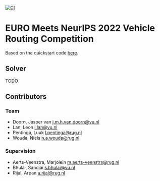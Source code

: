 [![CI](https://github.com/N-Wouda/Euro-NeurIPS-2022/actions/workflows/CI.yml/badge.svg)](https://github.com/N-Wouda/Euro-NeurIPS-2022/actions/workflows/CI.yml)

# EURO Meets NeurIPS 2022 Vehicle Routing Competition

Based on the quickstart code [here](https://github.com/ortec/euro-neurips-vrp-2022-quickstart).

## Solver

TODO


## Contributors

### Team
- Doorn, Jasper van <j.m.h.van.doorn@vu.nl>
- Lan, Leon <l.lan@vu.nl>
- Pentinga, Luuk <l.pentinga@rug.nl>
- Wouda, Niels <n.a.wouda@rug.nl>

### Supervision
- Aerts-Veenstra, Marjolein <m.aerts-veenstra@rug.nl>
- Bhulai, Sandjai <s.bhulai@vu.nl>
- Rijal, Arpan <a.rijal@rug.nl>
